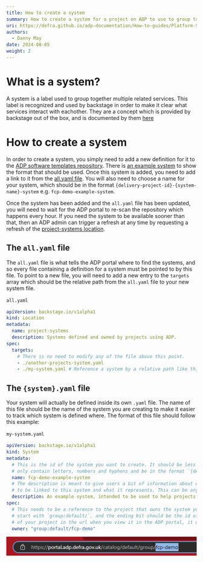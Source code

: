 ```yaml
---
title: How to create a system
summary: How to create a system for a project on ADP to use to group together services.
uri: https://defra.github.io/adp-documentation/How-to-guides/Platform-Services/how-to-create-a-system/
authors:
  - Danny May
date: 2024-08-05
weight: 2
---
```


# What is a system?

A system is a label used to group together multiple related services. This label is recognized and used by backstage in order to make it clear what services interact with eachother. They are a concept which is provided by backstage out of the box, and is documented by them [here](https://backstage.io/docs/features/software-catalog/system-model#system)

# How to create a system

In order to create a system, you simply need to add a new definition for it to the [ADP software templates repository](https://github.com/DEFRA/adp-software-templates/tree/main/systems). There is [an example system](https://github.com/DEFRA/adp-software-templates/tree/main/systems/example.yaml) to show the format that should be used. Once this system is added, you need to add a link to it from the [all.yaml file](https://github.com/DEFRA/adp-software-templates/tree/main/systems/all.yaml). You will also need to choose a name for your system, which should be in the format `{delivery-project-id}-{system-name}-system` e.g. `fcp-demo-example-system`.

Once the system has been added and the `all.yaml` file has been updated, you will need to wait for the ADP portal to re-scan the repository which happens every hour. If you need the system to be available sooner than that, then an ADP admin can trigger a refresh at any time by requesting a refresh of the [project-systems location](https://portal.adp.defra.gov.uk/catalog/default/location/project-systems).

## The `all.yaml` file

The `all.yaml` file is what tells the ADP portal where to find the systems, and so every file containing a definition for a system must be pointed to by this file. To point to a new file, you will need to add a new entry to the `targets` array which should be the relative path from the `all.yaml` file to your new system file.

`all.yaml`
```yaml
apiVersion: backstage.io/v1alpha1
kind: Location
metadata:
  name: project-systems
  description: Systems defined and owned by projects using ADP.
spec:
  targets:
    # There is no need to modify any of the file above this point.
    - ./another-projects-system.yaml
    - ./my-system.yaml # Reference a system by a relative path like this.
```

## The `{system}.yaml` file

Your system will actually be defined inside its own `.yaml` file. The name of this file should be the name of the system you are creating to make it easier to track which system is defined where. The format of this file should follow this example:

`my-system.yaml`
```yaml
apiVersion: backstage.io/v1alpha1
kind: System
metadata:
  # This is the id of the system you want to create. It should be less than 100 characters long and
  # only contain letters, numbers and hyphens and be in the format `{delivery-project-id}-{system-name}-system`
  name: fcp-demo-example-system
  # The description is meant to give users a bit of information about what sort of services are meant
  # to be linked to this system and what it represents. This can be any text that you like, as long as it is valid yaml.
  description: An example system, intended to be used to help projects to create their own systems.
spec:
  # This needs to be a reference to the project that owns the system you are creating. This will always
  # start with `group:default/`, and the ending bit should be the id of your project. You can find the id
  # of your project in the url when you view it in the ADP portal, it will be the last segment of the URL
  owner: "group:default/fcp-demo"
```

![Id of your delivery project](../../images/delivery-project-id.png "Id of your delivery project")